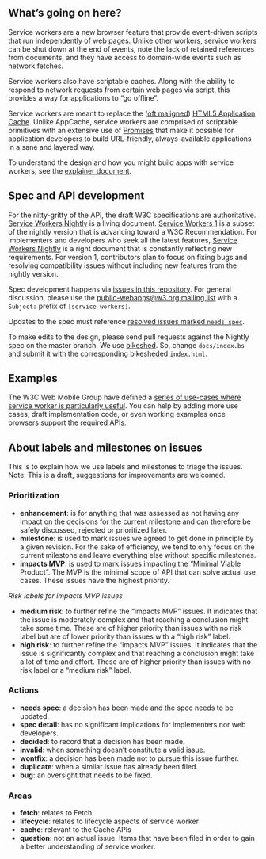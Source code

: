 ## What’s going on here?

Service workers are a new browser feature that provide event-driven scripts that run independently of web pages. Unlike other workers, service workers can be shut down at the end of events, note the lack of retained references from documents, and they have access to domain-wide events such as network fetches.

Service workers also have scriptable caches. Along with the ability to respond to network requests from certain web pages via script, this provides a way for applications to “go offline”.

Service workers are meant to replace the ([oft maligned](http://alistapart.com/article/application-cache-is-a-douchebag)) [HTML5 Application Cache](https://html.spec.whatwg.org/multipage/browsers.html#offline). Unlike AppCache, service workers are comprised of scriptable primitives with an extensive use of [Promises](//developer.mozilla.org/en/docs/Web/JavaScript/Reference/Global_Objects/Promise) that make it possible for application developers to build URL-friendly, always-available applications in a sane and layered way.

To understand the design and how you might build apps with service workers, see the [explainer document](explainer.md).

## Spec and API development

For the nitty-gritty of the API, the draft W3C specifications are authoritative. [Service Workers Nightly](https://w3c.github.io/ServiceWorker/) is a living document. [Service Workers 1](https://w3c.github.io/ServiceWorker/v1/) is a subset of the nightly version that is advancing toward a W3C Recommendation. For implementers and developers who seek all the latest features, [Service Workers Nightly](https://w3c.github.io/ServiceWorker/) is a right document that is constantly reflecting new requirements. For version 1, contributors plan to focus on fixing bugs and resolving compatibility issues without including new features from the nightly version.

Spec development happens via [issues in this repository](https://github.com/w3c/ServiceWorker/issues). For general discussion, please use the [public-webapps@w3.org mailing list](http://lists.w3.org/Archives/Public/public-webapps/) with a `Subject:` prefix of `[service-workers]`.

Updates to the spec must reference [resolved issues marked `needs spec`](https://github.com/w3c/ServiceWorker/issues?q=is%3Aclosed+label%3A%22needs+spec%22).

To make edits to the design, please send pull requests against the Nightly spec on the master branch. We use [bikeshed](https://github.com/tabatkins/bikeshed). So, change `docs/index.bs` and submit it with the corresponding bikesheded `index.html`.

## Examples

The W3C Web Mobile Group have defined a [series of use-cases where service worker is particularly useful](https://github.com/w3c-webmob/ServiceWorkersDemos). You can help by adding more use cases, draft implementation code, or even working examples once browsers support the required APIs.


## About labels and milestones on issues
This is to explain how we use labels and milestones to triage the issues. Note: This is a draft, suggestions for improvements are welcomed.


### Prioritization
- **enhancement**: is for anything that was assessed as not having any impact on the decisions for the current milestone and can therefore be safely discussed, rejected or prioritized later.
- **milestone**: is used to mark issues we agreed to get done in principle by a given revision. For the sake of efficiency, we tend to only focus on the current milestone and leave everything else without specific milestones.
- **impacts MVP**: is used to mark issues impacting the “Minimal Viable Product”. The MVP is the minimal scope of API that can solve actual use cases. These issues have the highest priority.

*Risk labels for impacts MVP issues*

- **medium risk**: to further refine the “impacts MVP” issues. It indicates that the issue is moderately complex and that reaching a conclusion might take some time. These are of higher priority than issues with no risk label but are of lower priority than issues with a “high risk” label.
- **high risk**: to further refine the “impacts MVP” issues. It indicates that the issue is significantly complex and that reaching a conclusion might take a lot of time and effort. These are of higher priority than issues with no risk label or a “medium risk” label.



### Actions
- **needs spec**: a decision has been made and the spec needs to be updated.
- **spec detail**: has no significant implications for implementers nor web developers.
- **decided**: to record that a decision has been made.
- **invalid**: when something doesn’t constitute a valid issue.
- **wontfix**: a decision has been made not to pursue this issue further.
- **duplicate**: when a similar issue has already been filed.
- **bug**: an oversight that needs to be fixed.


### Areas
- **fetch**: relates to Fetch
- **lifecycle**: relates to lifecycle aspects of service worker
- **cache**: relevant to the Cache APIs
- **question**: not an actual issue. Items that have been filed in order to gain a better understanding of service worker.
